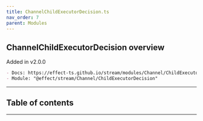 ```yaml
---
title: ChannelChildExecutorDecision.ts
nav_order: 7
parent: Modules
---
```


## ChannelChildExecutorDecision overview

Added in v2.0.0

```md
- Docs: https://effect-ts.github.io/stream/modules/Channel/ChildExecutorDecision.ts.html
- Module: "@effect/stream/Channel/ChildExecutorDecision"
```

---

<h2 class="text-delta">Table of contents</h2>

---

